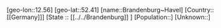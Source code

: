 ﻿---
location: [52.41,12.56]
type: City
tags:
- geo/City


SpocWebEntityId: 36127
isDeleted: false
confidential: public

---
[geo-lon::12.56]
[geo-lat::52.41]
[name::Brandenburg~Havel]
[Country::[[Germany]]]
[State :: [[../../Brandenburg]] ]
[Population::]
[Unknown::]

